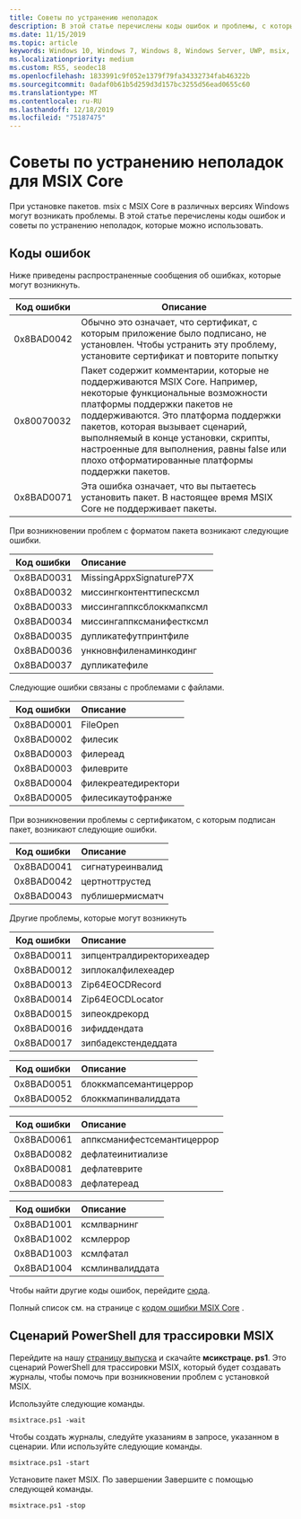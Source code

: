 ```yaml
---
title: Советы по устранению неполадок
description: В этой статье перечислены коды ошибок и проблемы, с которыми могут столкнуться клиенты при работе с MSIX Core.
ms.date: 11/15/2019
ms.topic: article
keywords: Windows 10, Windows 7, Windows 8, Windows Server, UWP, msix, мсикскоре, 1709, 1703, 1607, 1511, 1507
ms.localizationpriority: medium
ms.custom: RS5, seodec18
ms.openlocfilehash: 1833991c9f052e1379f79fa34332734fab46322b
ms.sourcegitcommit: 0adaf0b61b5d259d3d157bc3255d56ead0655c60
ms.translationtype: MT
ms.contentlocale: ru-RU
ms.lasthandoff: 12/18/2019
ms.locfileid: "75187475"
---
```

# <a name="troubleshooting-tips-for-msix-core"></a>Советы по устранению неполадок для MSIX Core 

При установке пакетов. msix с MSIX Core в различных версиях Windows могут возникать проблемы. В этой статье перечислены коды ошибок и советы по устранению неполадок, которые можно использовать. 

## <a name="error-codes"></a>Коды ошибок 
Ниже приведены распространенные сообщения об ошибках, которые могут возникнуть. 

| Код ошибки |Описание |
|------------|------------|
| 0x8BAD0042 | Обычно это означает, что сертификат, с которым приложение было подписано, не установлен. Чтобы устранить эту проблему, установите сертификат и повторите попытку| 
| 0x80070032 | Пакет содержит комментарии, которые не поддерживаются MSIX Core. Например, некоторые функциональные возможности платформы поддержки пакетов не поддерживаются. Это платформа поддержки пакетов, которая вызывает сценарий, выполняемый в конце установки, скрипты, настроенные для выполнения, равны false или плохо отформатированные платформы поддержки пакетов. | 
|0x8BAD0071 | Эта ошибка означает, что вы пытаетесь установить пакет. В настоящее время MSIX Core не поддерживает пакеты.|


При возникновении проблем с форматом пакета возникают следующие ошибки. 

| Код ошибки |Описание |
|------------|:------------|
| 0x8BAD0031 | MissingAppxSignatureP7X|
| 0x8BAD0032 | миссингконтенттипесксмл|
| 0x8BAD0033 | миссингаппксблоккмапксмл|
| 0x8BAD0034 | миссингаппксманифестксмл|
| 0x8BAD0035 | дупликатефутпринтфиле |
| 0x8BAD0036 | ункновнфиленаминкодинг |
| 0x8BAD0037 | дупликатефиле | 

Следующие ошибки связаны с проблемами с файлами.

 | Код ошибки |Описание |
|------------|:------------|
| 0x8BAD0001 | FileOpen|
| 0x8BAD0002 | филесик|
| 0x8BAD0003 | филереад|
| 0x8BAD0003 | филеврите|
| 0x8BAD0004 | филекреатедиректори  |
| 0x8BAD0005 | филесикаутофранже  |

При возникновении проблемы с сертификатом, с которым подписан пакет, возникают следующие ошибки. 

| Код ошибки |Описание |
|------------|:------------|
| 0x8BAD0041 | сигнатуреинвалид| 
| 0x8BAD0042 | цертноттрустед|
| 0x8BAD0043 | публишермисматч|

Другие проблемы, которые могут возникнуть

| Код ошибки |Описание |
|------------|:------------|
| 0x8BAD0011 | зипцентралдиректорихеадер|
| 0x8BAD0012 | зиплокалфилехеадер|
| 0x8BAD0013 | Zip64EOCDRecord|
| 0x8BAD0014 | Zip64EOCDLocator |
| 0x8BAD0015 | зипеокдрекорд |
| 0x8BAD0016 | зифиддендата |
| 0x8BAD0017 | зипбадекстендеддата | 

| Код ошибки |Описание |
|------------|:------------|
| 0x8BAD0051 | блоккмапсемантицеррор|
| 0x8BAD0052 | блоккмапинвалиддата|

| Код ошибки |Описание |
|------------|:------------|
| 0x8BAD0061 | аппксманифестсемантицеррор |
| 0x8BAD0082 | дефлатеинитиализе |
| 0x8BAD0081 | дефлатеврите |
| 0x8BAD0083 | дефлатереад  |

| Код ошибки |Описание |
|------------|:------------|
| 0x8BAD1001 | ксмлварнинг  |
| 0x8BAD1002 | ксмлеррор|
| 0x8BAD1003 | ксмлфатал |
| 0x8BAD1004 | ксмлинвалиддата |

Чтобы найти другие коды ошибок, перейдите [сюда](https://docs.microsoft.com/windows/win32/debug/system-error-codes). 

Полный список см. на странице с [кодом ошибки MSIX Core](https://github.com/microsoft/msix-packaging/blob/master/src/inc/public/MsixErrors.hpp) . 

## <a name="msix-tracing-powershell-script"></a>Сценарий PowerShell для трассировки MSIX
Перейдите на нашу [страницу выпуска](https://github.com/microsoft/msix-packaging/releases/tag/MSIX-Core-1.1-release) и скачайте **мсикстраце. ps1**. Это сценарий PowerShell для трассировки MSIX, который будет создавать журналы, чтобы помочь при возникновении проблем с установкой MSIX.

Используйте следующие команды.
```
msixtrace.ps1 -wait
``` 
Чтобы создать журналы, следуйте указаниям в запросе, указанном в сценарии. Или используйте следующие команды.  
```
msixtrace.ps1 -start
```
Установите пакет MSIX. По завершении Завершите с помощью следующей команды. 
```
msixtrace.ps1 -stop
```
